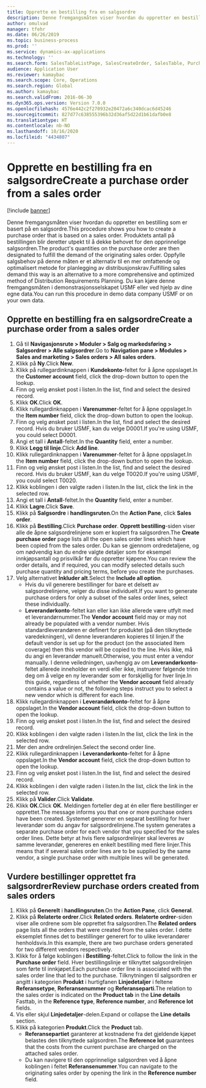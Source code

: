 ```yaml
---
title: Opprette en bestilling fra en salgsordre
description: Denne fremgangsmåten viser hvordan du oppretter en bestilling som er basert på en salgsordre.
author: omulvad
manager: tfehr
ms.date: 06/26/2019
ms.topic: business-process
ms.prod: ''
ms.service: dynamics-ax-applications
ms.technology: ''
ms.search.form: SalesTableListPage, SalesCreateOrder, SalesTable, PurchCreateFromSalesOrder, VendAccountItemLookup, SalesTableReferences, PurchTable, PurchTablePart
audience: Application User
ms.reviewer: kamaybac
ms.search.scope: Core, Operations
ms.search.region: Global
ms.author: kamaybac
ms.search.validFrom: 2016-06-30
ms.dyn365.ops.version: Version 7.0.0
ms.openlocfilehash: 4576e442c2f270932e20472a6c340dcac6d45246
ms.sourcegitcommit: 827d77c638555396b32d36af5d22d1b61dafb0e8
ms.translationtype: HT
ms.contentlocale: nb-NO
ms.lasthandoff: 10/16/2020
ms.locfileid: "4434807"
---
```

# <a name="create-a-purchase-order-from-a-sales-order"></a><span data-ttu-id="99791-103">Opprette en bestilling fra en salgsordre</span><span class="sxs-lookup"><span data-stu-id="99791-103">Create a purchase order from a sales order</span></span>

[!include [banner](../../includes/banner.md)]

<span data-ttu-id="99791-104">Denne fremgangsmåten viser hvordan du oppretter en bestilling som er basert på en salgsordre.</span><span class="sxs-lookup"><span data-stu-id="99791-104">This procedure shows you how to create a purchase order that is based on a sales order.</span></span> <span data-ttu-id="99791-105">Produktets antall på bestillingen blir deretter utpekt til å dekke behovet for den opprinnelige salgsordren.</span><span class="sxs-lookup"><span data-stu-id="99791-105">The product's quantities on the purchase order are then designated to fulfill the demand of the originating sales order.</span></span> <span data-ttu-id="99791-106">Oppfylle salgsbehov på denne måten er et alternativ til en mer omfattende og optimalisert metode for planlegging av distribusjonskrav.</span><span class="sxs-lookup"><span data-stu-id="99791-106">Fulfilling sales demand this way is an alternative to a more comprehensive and optimized method of Distribution Requirements Planning.</span></span> <span data-ttu-id="99791-107">Du kan kjøre denne fremgangsmåten i demonstrasjonsselskapet USMF eller ved hjelp av dine egne data.</span><span class="sxs-lookup"><span data-stu-id="99791-107">You can run this procedure in demo data company USMF or on your own data.</span></span>


## <a name="create-a-purchase-order-from-a-sales-order"></a><span data-ttu-id="99791-108">Opprette en bestilling fra en salgsordre</span><span class="sxs-lookup"><span data-stu-id="99791-108">Create a purchase order from a sales order</span></span>
1. <span data-ttu-id="99791-109">Gå til **Navigasjonsrute > Moduler > Salg og markedsføring > Salgsordrer > Alle salgsordrer**.</span><span class="sxs-lookup"><span data-stu-id="99791-109">Go to **Navigation pane > Modules > Sales and marketing > Sales orders > All sales orders**.</span></span>
2. <span data-ttu-id="99791-110">Klikk på **Ny**.</span><span class="sxs-lookup"><span data-stu-id="99791-110">Click **New**.</span></span>
3. <span data-ttu-id="99791-111">Klikk på rullegardinknappen i **Kundekonto**-feltet for å åpne oppslaget.</span><span class="sxs-lookup"><span data-stu-id="99791-111">In the **Customer account** field, click the drop-down button to open the lookup.</span></span>
4. <span data-ttu-id="99791-112">Finn og velg ønsket post i listen.</span><span class="sxs-lookup"><span data-stu-id="99791-112">In the list, find and select the desired record.</span></span>
5. <span data-ttu-id="99791-113">Klikk **OK**.</span><span class="sxs-lookup"><span data-stu-id="99791-113">Click **OK**.</span></span>
6. <span data-ttu-id="99791-114">Klikk rullegardinknappen i **Varenummer**-feltet for å åpne oppslaget.</span><span class="sxs-lookup"><span data-stu-id="99791-114">In the **Item number** field, click the drop-down button to open the lookup.</span></span>
7. <span data-ttu-id="99791-115">Finn og velg ønsket post i listen.</span><span class="sxs-lookup"><span data-stu-id="99791-115">In the list, find and select the desired record.</span></span> <span data-ttu-id="99791-116">Hvis du bruker USMF, kan du velge D0001.</span><span class="sxs-lookup"><span data-stu-id="99791-116">If you're using USMF, you could select D0001.</span></span>  
8. <span data-ttu-id="99791-117">Angi et tall i **Antall**-feltet.</span><span class="sxs-lookup"><span data-stu-id="99791-117">In the **Quantity** field, enter a number.</span></span>
9. <span data-ttu-id="99791-118">Klikk **Legg til linje**.</span><span class="sxs-lookup"><span data-stu-id="99791-118">Click **Add line**.</span></span>
10. <span data-ttu-id="99791-119">Klikk rullegardinknappen i **Varenummer**-feltet for å åpne oppslaget.</span><span class="sxs-lookup"><span data-stu-id="99791-119">In the **Item number** field, click the drop-down button to open the lookup.</span></span>
11. <span data-ttu-id="99791-120">Finn og velg ønsket post i listen.</span><span class="sxs-lookup"><span data-stu-id="99791-120">In the list, find and select the desired record.</span></span> <span data-ttu-id="99791-121">Hvis du bruker USMF, kan du velge T0020.</span><span class="sxs-lookup"><span data-stu-id="99791-121">If you're using USMF, you could select T0020.</span></span>  
12. <span data-ttu-id="99791-122">Klikk koblingen i den valgte raden i listen.</span><span class="sxs-lookup"><span data-stu-id="99791-122">In the list, click the link in the selected row.</span></span>
13. <span data-ttu-id="99791-123">Angi et tall i **Antall**-feltet.</span><span class="sxs-lookup"><span data-stu-id="99791-123">In the **Quantity** field, enter a number.</span></span>
14. <span data-ttu-id="99791-124">Klikk **Lagre**.</span><span class="sxs-lookup"><span data-stu-id="99791-124">Click **Save**.</span></span>
15. <span data-ttu-id="99791-125">Klikk på **Salgsordre** i **handlingsruten**.</span><span class="sxs-lookup"><span data-stu-id="99791-125">On the **Action Pane**, click **Sales order**.</span></span>
16. <span data-ttu-id="99791-126">Klikk på **Bestilling**.</span><span class="sxs-lookup"><span data-stu-id="99791-126">Click **Purchase order**.</span></span> <span data-ttu-id="99791-127">**Opprett bestilling**-siden viser alle de åpne salgsordrelinjene som er kopiert fra salgsordren.</span><span class="sxs-lookup"><span data-stu-id="99791-127">The **Create purchase order** page lists all the open sales order lines which have been copied from the sales order.</span></span> <span data-ttu-id="99791-128">Du kan se gjennom ordredetaljene, og om nødvendig kan du endre valgte detaljer som for eksempel innkjøpsantall og prisvilkår før du oppretter kjøpene.</span><span class="sxs-lookup"><span data-stu-id="99791-128">You can review the order details, and if required, you can modify selected details such purchase quantity and pricing terms, before you create the purchases.</span></span> 
17. <span data-ttu-id="99791-129">Velg alternativet **Inkluder alt**.</span><span class="sxs-lookup"><span data-stu-id="99791-129">Select the **Include all option**.</span></span>
    - <span data-ttu-id="99791-130">Hvis du vil generere bestillinger for bare et delsett av salgsordrelinjene, velger du disse individuelt.</span><span class="sxs-lookup"><span data-stu-id="99791-130">If you want to generate purchase orders for only a subset of the sales order lines, select these individually.</span></span>  
    - <span data-ttu-id="99791-131">**Leverandørkonto**-feltet kan eller kan ikke allerede være utfylt med et leverandørnummer.</span><span class="sxs-lookup"><span data-stu-id="99791-131">The **Vendor account** field may or may not already be populated with a vendor number.</span></span> <span data-ttu-id="99791-132">Hvis standardleverandøren er definert for produktet (på den tilknyttede varedekningen), vil denne leverandøren kopieres til linjen.</span><span class="sxs-lookup"><span data-stu-id="99791-132">If the default vendor is set up for the product (on the associated Item coverage) then this vendor will be copied  to the line.</span></span> <span data-ttu-id="99791-133">Hvis ikke, må du angi en leverandør manuelt.</span><span class="sxs-lookup"><span data-stu-id="99791-133">Otherwise, you must enter a vendor manually.</span></span>  <span data-ttu-id="99791-134">I denne veiledningen, uavhengig av om **Leverandørkonto**-feltet allerede inneholder en verdi eller ikke, instruerer følgende trinn deg om å velge en ny leverandør som er forskjellig for hver linje.</span><span class="sxs-lookup"><span data-stu-id="99791-134">In this guide, regardless of whether the **Vendor account** field already contains a value or not, the following steps instruct you to select a new vendor which is different for each line.</span></span>  
18. <span data-ttu-id="99791-135">Klikk rullegardinknappen i **Leverandørkonto**-feltet for å åpne oppslaget.</span><span class="sxs-lookup"><span data-stu-id="99791-135">In the **Vendor account** field, click the drop-down button to open the lookup.</span></span>
19. <span data-ttu-id="99791-136">Finn og velg ønsket post i listen.</span><span class="sxs-lookup"><span data-stu-id="99791-136">In the list, find and select the desired record.</span></span>
20. <span data-ttu-id="99791-137">Klikk koblingen i den valgte raden i listen.</span><span class="sxs-lookup"><span data-stu-id="99791-137">In the list, click the link in the selected row.</span></span>
21. <span data-ttu-id="99791-138">Mer den andre ordrelinjen.</span><span class="sxs-lookup"><span data-stu-id="99791-138">Select the second order line.</span></span>
22. <span data-ttu-id="99791-139">Klikk rullegardinknappen i **Leverandørkonto**-feltet for å åpne oppslaget.</span><span class="sxs-lookup"><span data-stu-id="99791-139">In the **Vendor account** field, click the drop-down button to open the lookup.</span></span>
23. <span data-ttu-id="99791-140">Finn og velg ønsket post i listen.</span><span class="sxs-lookup"><span data-stu-id="99791-140">In the list, find and select the desired record.</span></span>
24. <span data-ttu-id="99791-141">Klikk koblingen i den valgte raden i listen.</span><span class="sxs-lookup"><span data-stu-id="99791-141">In the list, click the link in the selected row.</span></span>
25. <span data-ttu-id="99791-142">Klikk på **Valider**.</span><span class="sxs-lookup"><span data-stu-id="99791-142">Click **Validate**.</span></span>
26. <span data-ttu-id="99791-143">Klikk **OK**.</span><span class="sxs-lookup"><span data-stu-id="99791-143">Click **OK**.</span></span> <span data-ttu-id="99791-144">Meldingen forteller deg at én eller flere bestillinger er opprettet.</span><span class="sxs-lookup"><span data-stu-id="99791-144">The message informs you that one or more purchase orders have been created.</span></span> <span data-ttu-id="99791-145">Systemet genererer en separat bestilling for hver leverandør som du angav for salgsordrelinjene.</span><span class="sxs-lookup"><span data-stu-id="99791-145">The system generates a separate purchase order for each vendor that you specified for the sales order lines.</span></span> <span data-ttu-id="99791-146">Dette betyr at hvis flere salgsordrelinjer skal leveres av samme leverandør, genereres en enkelt bestilling med flere linjer.</span><span class="sxs-lookup"><span data-stu-id="99791-146">This means that if several sales order lines are to be supplied by the same vendor, a single purchase order with multiple lines will be generated.</span></span>  

## <a name="review-purchase-orders-created-from-sales-orders"></a><span data-ttu-id="99791-147">Vurdere bestillinger opprettet fra salgsordrer</span><span class="sxs-lookup"><span data-stu-id="99791-147">Review purchase orders created from sales orders</span></span>
1. <span data-ttu-id="99791-148">Klikk på **Generelt** i **handlingsruten**.</span><span class="sxs-lookup"><span data-stu-id="99791-148">On the **Action Pane**, click **General**.</span></span>
2. <span data-ttu-id="99791-149">Klikk på **Relaterte ordrer**.</span><span class="sxs-lookup"><span data-stu-id="99791-149">Click **Related orders**.</span></span> <span data-ttu-id="99791-150">**Relaterte ordrer**-siden viser alle ordrene som ble opprettet fra salgsordren.</span><span class="sxs-lookup"><span data-stu-id="99791-150">The **Related orders** page lists all the orders that were created from the sales order.</span></span> <span data-ttu-id="99791-151">I dette eksemplet finnes det to bestillinger generert for to ulike leverandører henholdsvis.</span><span class="sxs-lookup"><span data-stu-id="99791-151">In this example, there are two purchase orders generated for two different vendors respectively.</span></span> 
3. <span data-ttu-id="99791-152">Klikk for å følge koblingen i **Bestilling**-feltet.</span><span class="sxs-lookup"><span data-stu-id="99791-152">Click to follow the link in the **Purchase order** field.</span></span> <span data-ttu-id="99791-153">Hver bestillingslinje er tilknyttet salgsordrelinjen som førte til innkjøpet.</span><span class="sxs-lookup"><span data-stu-id="99791-153">Each purchase order line is associated with the sales order line that led to the purchase.</span></span> <span data-ttu-id="99791-154">Tilknytningen til salgsordren er angitt i kategorien **Produkt** i hurtigfanen **Linjedetaljer** i feltene **Referansetype**, **Referansenummer** og **Referanseparti**.</span><span class="sxs-lookup"><span data-stu-id="99791-154">The relation to the sales order is indicated on the **Product tab** in the **Line details** Fasttab, in the **Reference type**, **Reference number**, and **Reference lot** fields.</span></span>  
4. <span data-ttu-id="99791-155">Vis eller skjul **Linjedetaljer**-delen.</span><span class="sxs-lookup"><span data-stu-id="99791-155">Expand or collapse the **Line details** section.</span></span>
5. <span data-ttu-id="99791-156">Klikk på kategorien **Produkt**.</span><span class="sxs-lookup"><span data-stu-id="99791-156">Click the **Product** tab.</span></span>
    - <span data-ttu-id="99791-157">**Referansepartiet** garanterer at kostnadene fra det gjeldende kjøpet belastes den tilknyttede salgsordren.</span><span class="sxs-lookup"><span data-stu-id="99791-157">The **Reference lot** guarantees that the costs from the current purchase are charged on the attached sales order.</span></span>  
    - <span data-ttu-id="99791-158">Du kan navigere til den opprinnelige salgsordren ved å åpne koblingen i feltet **Referansenummer**.</span><span class="sxs-lookup"><span data-stu-id="99791-158">You can navigate to the originating sales order by opening the link in the **Reference number** field.</span></span>  

